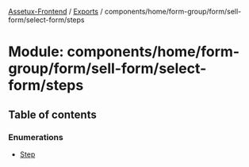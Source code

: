 [Assetux-Frontend](../README.md) / [Exports](../modules.md) / components/home/form-group/form/sell-form/select-form/steps

# Module: components/home/form-group/form/sell-form/select-form/steps

## Table of contents

### Enumerations

- [Step](../enums/components_home_form_group_form_sell_form_select_form_steps.Step.md)
